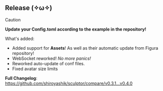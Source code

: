 ## Release (✧ω✧)

> [!CAUTION]
> **Update your Config.toml according to the example in the repository!**

What's added:
- Added support for **Assets**! As well as their automatic update from Figura repository!
- WebSocket reworked! *No more panics!*
- Reworked auto-update of conf files.
- Fixed avatar size limits

**Full Changelog**: https://github.com/shiroyashik/sculptor/compare/v0.3.1...v0.4.0